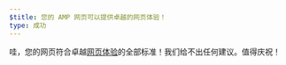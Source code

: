 ```yaml
---
$title: 您的 AMP 网页可以提供卓越的网页体验！
type: 成功
---
```


哇，您的网页符合卓越[网页体验](https://developers.google.com/search/docs/guides/page-experience?hl=zh_CN)的全部标准！我们给不出任何建议。值得庆祝！

